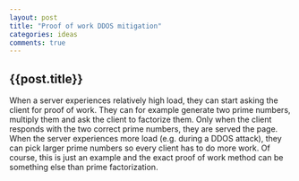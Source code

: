 ```yaml
---
layout: post
title: "Proof of work DDOS mitigation"
categories: ideas
comments: true
---
```


<h2>{{post.title}}</h2>
When a server experiences relatively high load, they can start asking the client for proof of work.
They can for example generate two prime numbers, multiply them and ask the client to factorize them.
Only when the client responds with the two correct prime numbers, they are served the page.
When the server experiences more load (e.g. during a DDOS attack), they can pick larger prime numbers so every client has to do more work.
Of course, this is just an example and the exact proof of work method can be something else than prime factorization.
